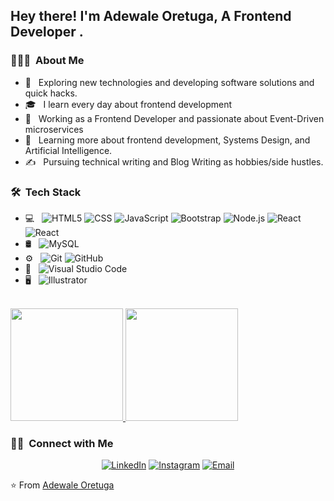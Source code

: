 <h2> Hey there! I'm Adewale Oretuga, A Frontend Developer .</h2>

<h3> 👨🏻‍💻 &nbsp;About Me </h3>

- 🤔 &nbsp; Exploring new technologies and developing software solutions and quick hacks.
- 🎓 &nbsp; I learn every day about frontend development
- 💼 &nbsp; Working as a Frontend Developer and passionate about Event-Driven microservices 
- 🌱 &nbsp; Learning more about frontend development, Systems Design, and Artificial Intelligence.
- ✍️ &nbsp; Pursuing technical writing and Blog Writing as hobbies/side hustles.

<h3> 🛠 &nbsp;Tech Stack</h3>

- 💻 &nbsp; ![HTML5](https://img.shields.io/badge/-HTML5-333333?style=flat&logo=HTML5)
  ![CSS](https://img.shields.io/badge/-CSS-333333?style=flat&logo=CSS3&logoColor=1572B6)
  ![JavaScript](https://img.shields.io/badge/-JavaScript-333333?style=flat&logo=javascript)
  ![Bootstrap](https://img.shields.io/badge/-Bootstrap-333333?style=flat&logo=bootstrap&logoColor=563D7C)
  ![Node.js](https://img.shields.io/badge/-Next.js-333333?style=flat&logo=next.js)
  ![React](https://img.shields.io/badge/-React-333333?style=flat&logo=react)
  ![React](https://img.shields.io/badge/-tailwind-333333?style=flat&logo=tailwind)
- 🛢 &nbsp;
  ![MySQL](https://img.shields.io/badge/-MySQL-333333?style=flat&logo=mysql)
- ⚙️ &nbsp;
  ![Git](https://img.shields.io/badge/-Git-333333?style=flat&logo=git)
  ![GitHub](https://img.shields.io/badge/-GitHub-333333?style=flat&logo=github)
- 🔧 &nbsp;
  ![Visual Studio Code](https://img.shields.io/badge/-Visual%20Studio%20Code-333333?style=flat&logo=visual-studio-code&logoColor=007ACC)
- 🖥 &nbsp;
  ![Illustrator](https://img.shields.io/badge/-figma-333333?style=flat&logo=adobe-figma)
 

<br/>

<a href="https://github.com/Oretugaadewale">
  <img height="180em" src="https://github-readme-stats.vercel.app/api?username=Oretugaadewale&theme=buefy&show_icons=true" />
  <img height="180em" src="https://github-readme-stats.vercel.app/api/top-langs/?username=Oretugaadewale&theme=buefy&layout=compact" />
</a>

<br/>

<h3> 🤝🏻 &nbsp;Connect with Me </h3>

<p align="center">
<a href="https://www.linkedin.com/in/adewale-oretuga/"><img alt="LinkedIn" src="https://img.shields.io/badge/LinkedIn-Adewale%20Oretuga%20-blue?style=flat-square&logo=linkedin"></a>
<a href="https://www.instagram.com/oretuga_adewale/"><img alt="Instagram" src="https://img.shields.io/badge/Instagram-oretuga_adewale__-blue?style=flat-square&logo=instagram"></a>
<a href="mailto:oretugafolorunso@gmail.com"><img alt="Email" src="https://img.shields.io/badge/Email-oretugafolorunso@gmail.com-blue?style=flat-square&logo=gmail"></a>
</p>

⭐️ From [Adewale Oretuga](https://github.com/Oretugaadewale)
